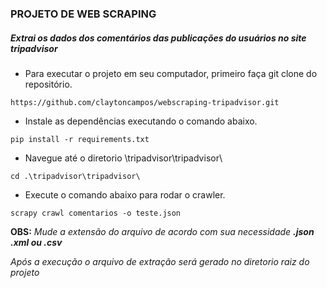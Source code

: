 ### PROJETO DE WEB SCRAPING

##### Extrai os dados dos comentários das publicações do usuários no site tripadvisor

* Para executar o projeto em seu computador, primeiro faça git clone do repositório.

`https://github.com/claytoncampos/webscraping-tripadvisor.git` 

* Instale as dependências executando o comando abaixo.

`pip install -r requirements.txt` 

* Navegue até o diretorio \tripadvisor\tripadvisor\

`cd .\tripadvisor\tripadvisor\`

* Execute o comando abaixo para rodar o crawler.

`scrapy crawl comentarios -o teste.json`

<b>OBS:</b> <i>Mude a extensão do arquivo de acordo com sua necessidade <b>.json .xml ou .csv</b>

Após a execução o arquivo de extração será gerado no diretorio raiz do projeto



